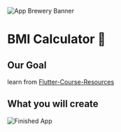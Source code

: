 ![App Brewery Banner](https://github.com/londonappbrewery/Images/blob/master/AppBreweryBanner.png)


# BMI Calculator 💪

## Our Goal

learn from [Flutter-Course-Resources](https://github.com/londonappbrewery/Flutter-Course-Resources)

## What you will create


![Finished App](https://github.com/londonappbrewery/Images/blob/master/bmi-calc-demo.gif)
